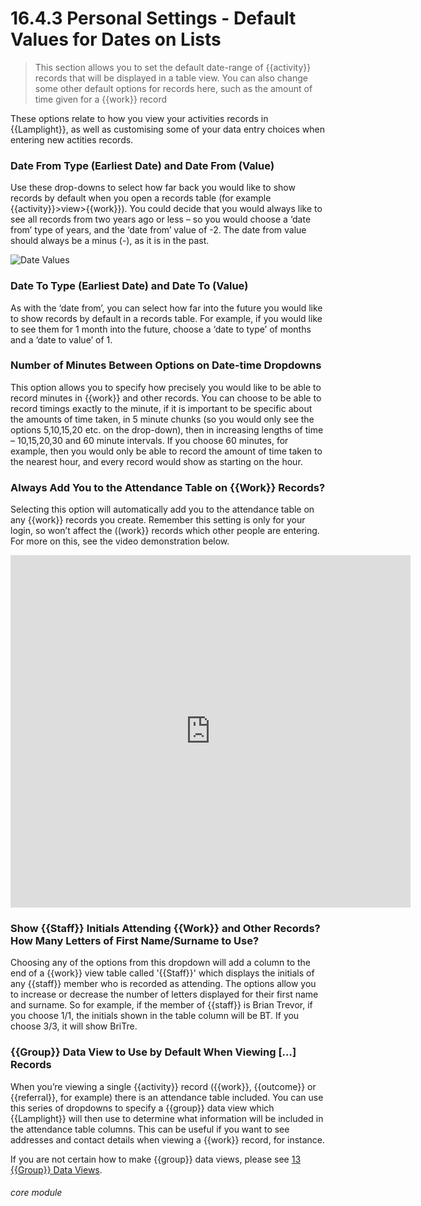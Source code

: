 # 16.4.3 <i class="fas fa-tools"></i> Personal Settings - Default Values for Dates on Lists

> This section allows you to set the default date-range of {{activity}} records that will be displayed in a table view. You can also change some other default options for records here, such as the amount of time given for a {{work}} record



These options relate to how you view your activities records in {{Lamplight}}, as well as customising some of your data entry choices when entering new actities records.

### Date From Type (Earliest Date) and Date From (Value)

   Use these drop-downs to select how far back you would like to show records by default when you open a records table (for example {{activity}}>view>{{work}}). You could decide that you would always like to see all records from two years ago or less – so you would choose a ‘date from’ type of years, and the ‘date from’ value of -2. The date from value should always be a minus (-), as it is in the past.

   ![Date Values](16.4.3a.png)

### Date To Type (Earliest Date) and Date To (Value)

   As with the ‘date from’, you can select how far into the future you would like to show records by default in a records table. For example, if you would like to see them for 1 month into the future, choose a ‘date to type’ of months and a ‘date to value’ of 1. 

### Number of Minutes Between Options on Date-time Dropdowns

   This option allows you to specify how precisely you would like to be able to record minutes in {{work}} and other records. You can choose to be able to record timings exactly to the minute, if it is important to be specific about the amounts of time taken, in 5 minute chunks (so you would only see the options 5,10,15,20 etc. on the drop-down), then in increasing lengths of time – 10,15,20,30 and 60 minute intervals. If you choose 60 minutes, for example, then you would only be able to record the amount of time taken to the nearest hour, and every record would show as starting on the hour.

### Always Add You to the Attendance Table on {{Work}} Records?

   Selecting this option will automatically add you to the attendance table on any {{work}} records you create. Remember this setting is only for your login, so won’t affect the ((work}} records which other people are entering. For more on this, see the video demonstration below.
   
   <iframe src="https://player.vimeo.com/video/279243646" width="640" height="564" frameborder="0" allow="autoplay; fullscreen" allowfullscreen></iframe>

### Show {{Staff}} Initials Attending {{Work}} and Other Records? How Many Letters of First Name/Surname to Use?

   Choosing any of the options from this dropdown will add a column to the end of a {{work}} view table called '{{Staff}}' which displays the initials of any {{staff}} member who is recorded as attending. The options allow you to increase or decrease the number of letters displayed for their first name and surname. So for example, if the member of {{staff}} is Brian Trevor, if you choose 1/1, the initials shown in the table column will be BT. If you choose 3/3, it will show BriTre.

### {{Group}} Data View to Use by Default When Viewing […] Records

   When you’re viewing a single {{activity}} record ({{work}}, {{outcome}} or {{referral}}, for example) there is an attendance table included. You can use this series of dropdowns to specify a {{group}} data view which {{Lamplight}} will then use to determine what information will be included in the attendance table columns. This can be useful if you want to see addresses and contact details when viewing a {{work}} record, for instance. 

   If you are not certain how to make {{group}} data views, please see [13 {{Group}} Data Views](/help;/index/13).
   
  
   

###### core module
